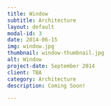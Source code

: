 ```yaml
---
title: Window
subtitle: Architecture
layout: default
modal-id: 3
date: 2014-06-15
img: window.jpg
thumbnail: window-thumbnail.jpg
alt: Window
project-date: September 2014
client: TBA
category: Architecture
description: Coming Soon!

---
```

